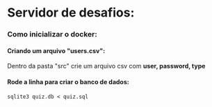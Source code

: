 # Servidor de desafios:

### Como inicializar o docker:
#### Criando um arquivo "users.csv":
Dentro da pasta "src" crie um arquivo csv com **user, password, type**
#### Rode a linha para criar o banco de dados:
    sqlite3 quiz.db < quiz.sql
